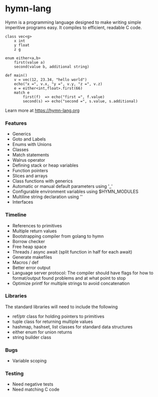 # hymn-lang
Hymn is a programming language designed to make writing simple imperitive programs easy.
It compiles to efficient, readable C code.

```
class vec<g>
    x int
    y float
    z g

enum either<a,b>
    first(value a)
    second(value b, additional string)

def main()   
    v = vec(12, 23.34, "hello world")
    echo("x =", v.x, "y =", v.y, "z =", v.z)
    e = either<int,float>.first(66)
    match e
        first(f)  => echo("first =", f.value)
        second(s) => echo("second =", s.value, s.additional)
```

Learn more at https://hymn-lang.org

### Features
* Generics
* Goto and Labels
* Enums with Unions
* Classes
* Match statements
* Walrus operator
* Defining stack or heap variables
* Function pointers
* Slices and arrays
* Class functions with generics
* Automatic or manual default parameters using '_'
* Configurable environment variables using $HYMN_MODULES
* Multiline string declaration using '\'
* Interfaces

### Timeline
* References to primitives
* Multiple return values
* Bootstrapping compiler from golang to hymn
* Borrow checker
* Free heap space
* Threads / async await (split function in half for each await)
* Generate makefiles
* Macros / def
* Better error output
* Language server protocol: The compiler should have flags for how to format/output found problems and at what point to stop
* Optimize printf for multiple strings to avoid concatenation

### Libraries
The standard libraries will need to include the following
* ref/ptr class for holding pointers to primitives
* tuple class for returning multiple values
* hashmap, hashset, list classes for standard data structures
* either enum for union returns
* string builder class

### Bugs
* Variable scoping

### Testing
* Need negative tests
* Need matching C code
